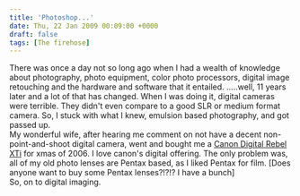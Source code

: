 ```yaml
---
title: 'Photoshop...'
date: Thu, 22 Jan 2009 00:09:00 +0000
draft: false
tags: [The firehose]
---
```


There was once a day not so long ago when I had a wealth of knowledge about photography, photo equipment, color photo processors, digital image retouching and the hardware and software that it entailed. .....well, 11 years later and a lot of that has changed. When I was doing it, digital cameras were terrible. They didn't even compare to a good SLR or medium format camera. So, I stuck with what I knew, emulsion based photography, and got passed up.  
My wonderful wife, after hearing me comment on not have a decent non-point-and-shoot digital camera, went and bought me a [Canon Digital Rebel XTi](http://tinyurl.com/aedp5l) for xmas of 2006. I love canon's digital offering. The only problem was, all of my old photo lenses are Pentax based, as I liked Pentax for film. \[Does anyone want to buy some Pentax lenses?!?!? I have a bunch\]  
So, on to digital imaging.